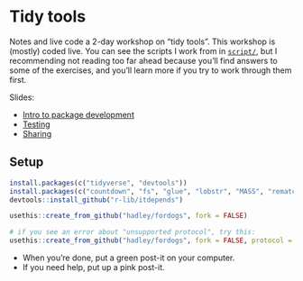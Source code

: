 
<!-- README.md is generated from README.Rmd. Please edit that file -->

# Tidy tools

<!-- badges: start -->

<!-- badges: end -->

Notes and live code a 2-day workshop on “tidy tools”. This workshop is
(mostly) coded live. You can see the scripts I work from in
[`script/`](script/), but I recommending not reading too far ahead
because you’ll find answers to some of the exercises, and you’ll learn
more if you try to work through them first.

Slides:

  - [Intro to package development](1-intro.pdf)
  - [Testing](2-testing.pdf)
  - [Sharing](3-sharing.pdf)

## Setup

``` r
install.packages(c("tidyverse", "devtools"))
install.packages(c("countdown", "fs", "glue", "lobstr", "MASS", "rematch2", "sloop", "vctrs"))
devtools::install_github("r-lib/itdepends")
```

``` r
usethis::create_from_github("hadley/fordogs", fork = FALSE)

# if you see an error about "unsupported protocol", try this:
usethis::create_from_github("hadley/fordogs", fork = FALSE, protocol = "https")
```

  - When you’re done, put a green post-it on your computer.
  - If you need help, put up a pink post-it.
